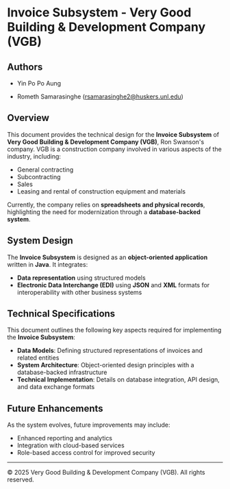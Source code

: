 
# Invoice Subsystem - Very Good Building & Development Company (VGB)

## Authors
 - Yin Po Po Aung 

 - Rometh Samarasinghe (rsamarasinghe2@huskers.unl.edu)

## Overview
This document provides the technical design for the **Invoice Subsystem** of **Very Good Building & Development Company (VGB)**, Ron Swanson's company. VGB is a construction company involved in various aspects of the industry, including:  
- General contracting  
- Subcontracting  
- Sales  
- Leasing and rental of construction equipment and materials  

Currently, the company relies on **spreadsheets and physical records**, highlighting the need for modernization through a **database-backed system**.

## System Design
The **Invoice Subsystem** is designed as an **object-oriented application** written in **Java**. It integrates:  
- **Data representation** using structured models  
- **Electronic Data Interchange (EDI)** using **JSON** and **XML** formats for interoperability with other business systems  

## Technical Specifications
This document outlines the following key aspects required for implementing the **Invoice Subsystem**:
- **Data Models**: Defining structured representations of invoices and related entities  
- **System Architecture**: Object-oriented design principles with a database-backed infrastructure  
- **Technical Implementation**: Details on database integration, API design, and data exchange formats  

## Future Enhancements
As the system evolves, future improvements may include:
- Enhanced reporting and analytics  
- Integration with cloud-based services  
- Role-based access control for improved security  

---

© 2025 Very Good Building & Development Company (VGB). All rights reserved.
